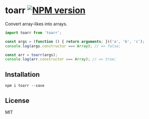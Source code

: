 # toarr [![NPM version][npm-image]][npm-url]

Convert array-likes into arrays.

```javascript
import toarr from 'toarr';

const args = (function () { return arguments; })('a', 'b', 'c');
console.log(args.constructor === Array); // => false;

const arr = toarr(args);
console.log(arr.constructor === Array); // => true;
```

## Installation

```
npm i toarr --save
```

## License

MIT

[npm-image]: https://badge.fury.io/js/toarr.svg
[npm-url]: https://npmjs.org/package/toarr
